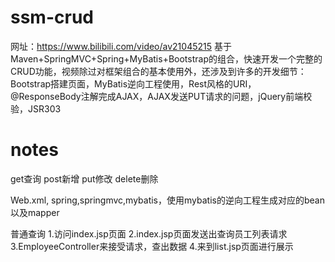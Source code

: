 # ssm-crud
网址：https://www.bilibili.com/video/av21045215      基于Maven+SpringMVC+Spring+MyBatis+Bootstrap的组合，快速开发一个完整的CRUD功能，视频除过对框架组合的基本使用外，还涉及到许多的开发细节：Bootstrap搭建页面，MyBatis逆向工程使用，Rest风格的URI，@ResponseBody注解完成AJAX，AJAX发送PUT请求的问题，jQuery前端校验，JSR303

# notes
get查询 post新增 put修改 delete删除

Web.xml, spring,springmvc,mybatis，使用mybatis的逆向工程生成对应的bean以及mapper

普通查询
1.访问index.jsp页面
2.index.jsp页面发送出查询员工列表请求
3.EmployeeController来接受请求，查出数据
4.来到list.jsp页面进行展示
